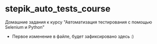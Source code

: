 # stepik_auto_tests_course
Домашние задания к курсу "Автоматизация тестирования с помощью Selenium и Python"

* Первое изменение в файле, будет зафиксировано здесь :)

